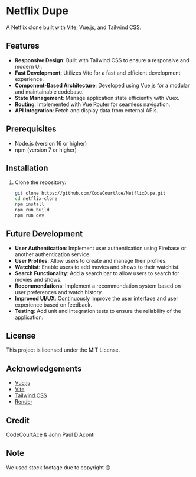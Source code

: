 # Netflix Dupe

A Netflix clone built with Vite, Vue.js, and Tailwind CSS.

## Features

- **Responsive Design**: Built with Tailwind CSS to ensure a responsive and modern UI.
- **Fast Development**: Utilizes Vite for a fast and efficient development experience.
- **Component-Based Architecture**: Developed using Vue.js for a modular and maintainable codebase.
- **State Management**: Manage application state efficiently with Vuex.
- **Routing**: Implemented with Vue Router for seamless navigation.
- **API Integration**: Fetch and display data from external APIs.

## Prerequisites

- Node.js (version 16 or higher)
- npm (version 7 or higher)

## Installation

1. Clone the repository:
   ```sh
   git clone https://github.com/CodeCourtAce/NetflixDupe.git
   cd netflix-clone
   npm install
   npm run build
   npm run dev
## 

## Future Development

- **User Authentication**: Implement user authentication using Firebase or another authentication service.
- **User Profiles**: Allow users to create and manage their profiles.
- **Watchlist**: Enable users to add movies and shows to their watchlist.
- **Search Functionality**: Add a search bar to allow users to search for movies and shows.
- **Recommendations**: Implement a recommendation system based on user preferences and watch history.
- **Improved UI/UX**: Continuously improve the user interface and user experience based on feedback.
- **Testing**: Add unit and integration tests to ensure the reliability of the application.

## License

This project is licensed under the MIT License.

## Acknowledgements

- [Vue.js](https://vuejs.org/)
- [Vite](https://vitejs.dev/)
- [Tailwind CSS](https://tailwindcss.com/)
- [Render](https://render.com/)

## Credit 

CodeCourtAce & John Paul D'Aconti

## Note

We used stock footage due to copyright 😊
